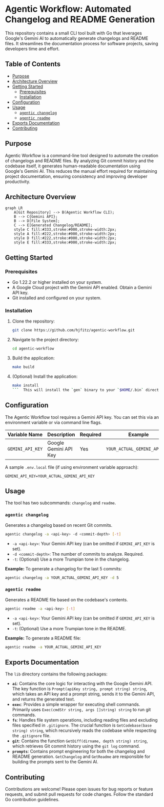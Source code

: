 # Agentic Workflow: Automated Changelog and README Generation

This repository contains a small CLI tool built with Go that leverages Google's Gemini AI to automatically generate changelogs and README files.  It streamlines the documentation process for software projects, saving developers time and effort.

## Table of Contents

- [Purpose](#purpose)
- [Architecture Overview](#architecture-overview)
- [Getting Started](#getting-started)
    - [Prerequisites](#prerequisites)
    - [Installation](#installation)
- [Configuration](#configuration)
- [Usage](#usage)
    - [`agentic changelog`](#agentic-changelog)
    - [`agentic readme`](#agentic-readme)
- [Exports Documentation](#exports-documentation)
- [Contributing](#contributing)


## Purpose

Agentic Workflow is a command-line tool designed to automate the creation of changelogs and README files. By analyzing Git commit history and the codebase itself, it generates human-readable documentation using Google's Gemini AI. This reduces the manual effort required for maintaining project documentation, ensuring consistency and improving developer productivity.


## Architecture Overview

```mermaid
graph LR
    A[Git Repository] --> B(Agentic Workflow CLI);
    B --> C{Gemini API};
    B --> D[File System];
    C --> E[Generated Changelog/README];
    style C fill:#333,stroke:#000,stroke-width:2px;
    style A fill:#222,stroke:#000,stroke-width:2px;
    style D fill:#222,stroke:#000,stroke-width:2px;
    style E fill:#333,stroke:#000,stroke-width:2px;
```


## Getting Started

### Prerequisites

- Go 1.22.2 or higher installed on your system.
- A Google Cloud project with the Gemini API enabled.  Obtain a Gemini API key.
- Git installed and configured on your system.


### Installation

1. Clone the repository:
   ```bash
   git clone https://github.com/hjfitz/agentic-workflow.git
   ```

2. Navigate to the project directory:
   ```bash
   cd agentic-workflow
   ```

3. Build the application:
   ```bash
   make build
   ```

4. (Optional) Install the application:
   ```bash
   make install
   ```  This will install the `gen` binary to your `$HOME/.bin` directory.  Make sure this directory is in your `$PATH`.


## Configuration

The Agentic Workflow tool requires a Gemini API key. You can set this via an environment variable or via command line flags.

| Variable Name    | Description                    | Required | Example                          |
|-----------------|--------------------------------|----------|----------------------------------|
| `GEMINI_API_KEY` | Google Gemini API Key          | Yes      | `YOUR_ACTUAL_GEMINI_API_KEY`     |


A sample `.env.local` file (if using environment variable approach):

```
GEMINI_API_KEY=YOUR_ACTUAL_GEMINI_API_KEY
```

## Usage

The tool has two subcommands: `changelog` and `readme`.

### `agentic changelog`

Generates a changelog based on recent Git commits.

```bash
agentic changelog -a <api-key> -d <commit-depth> [-t]
```

- `-a <api-key>`: Your Gemini API key (can be omitted if `GEMINI_API_KEY` is set).
- `-d <commit-depth>`: The number of commits to analyze.  Required.
- `-t`: (Optional) Use a more Trumpian tone in the changelog.


**Example:** To generate a changelog for the last 5 commits:

```bash
agentic changelog -a YOUR_ACTUAL_GEMINI_API_KEY -d 5
```

### `agentic readme`

Generates a README file based on the codebase's contents.

```bash
agentic readme -a <api-key> [-t]
```

- `-a <api-key>`: Your Gemini API key (can be omitted if `GEMINI_API_KEY` is set).
- `-t`: (Optional) Use a more Trumpian tone in the README.

**Example:** To generate a README file:

```bash
agentic readme -a YOUR_ACTUAL_GEMINI_API_KEY
```



## Exports Documentation

The `lib` directory contains the following packages:

- **`ai`**: Contains the core logic for interacting with the Google Gemini API.  The key function is `Prompt(apiKey string, prompt string) string`, which takes an API key and a prompt string, sends it to the Gemini API, and returns the generated text.
- **`exec`**: Provides a simple wrapper for executing shell commands.  Primarily uses `Exec(cmdStr string, args []string) string` to run git commands.
- **`fs`**: Handles file system operations, including reading files and excluding files specified in `.gitignore`. The crucial function is `GetCodebase(base string) string`, which recursively reads the codebase while respecting the `.gitignore` file.
- **`git`**: Contains the function `GetDiff(dirname, depth string) string`, which retrieves Git commit history using the `git log` command.
- **`prompts`**: Contains prompt engineering for both the changelog and README generation.  `GetChangelog` and `GetReadme` are responsible for building the prompts sent to the Gemini AI.


## Contributing

Contributions are welcome!  Please open issues for bug reports or feature requests, and submit pull requests for code changes.  Follow the standard Go contribution guidelines.

